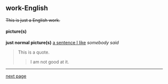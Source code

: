 ## work-English
~~This is just a English work.~~
#### picture(s)
**just normal picture(s)**
[a sentence I like](https://gimg2.baidu.com/image_search/src=http%3A%2F%2Fimg.asfzl.net%2Fuploads%2Fi_5_20036129D1200808416_26.jpg&refer=http%3A%2F%2Fimg.asfzl.net&app=2002&size=f9999,10000&q=a80&n=0&g=0n&fmt=jpeg?sec=1622303151&t=5c67bd02165fd261bc1113a263073e34)
*somebody said*
>This is a quote.
>>I am not good at it.
****
[next page](addition.md)
